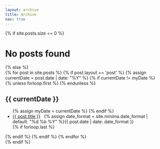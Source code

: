 ```yaml
---
layout: archive
title: Archive
nav: true
---
```

{% if site.posts.size == 0 %}
  <h1>No posts found</h1>
{% else %}
  <div itemscope itemtype="http://schema.org/Blog">
    {% for post in site.posts %}
      {% if post.layout == 'post' %}
        {% assign currentDate = post.date | date: "%Y" %}
        {% if currentDate != myDate %}
          {% unless forloop.first %}
            </ul>
          {% endunless %}
          <h2>{{ currentDate }}</h2>
          <ul>
          {% assign myDate = currentDate %}
        {% endif %}
        <li>
          <a href="{{ post.url }}">{{ post.title }}</a>
          &nbsp;
          <span class="meta">
            <i class="fa-regular fa-calendar"></i>
            <time datetime="{{ post.date | date_to_xmlschema }}" itemprop="datePublished">
                {% assign date_format = site.minima.date_format | default: "%d %b %Y" %}{{ post.date | date:
                date_format }}
            </time>
          </span>
        </li>
        {% if forloop.last %}</ul>{% endif %}
      {% endif %}
    {% endfor %}
  </div>
{% endif %}
